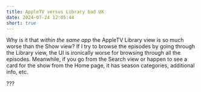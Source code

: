 ```yaml
---
title: AppleTV versus Library bad UX
date: 2024-07-24 12:05:44
short: true
---
```


Why is it that *within the same app* the AppleTV Library view is so much worse than the Show view? If I try to browse the episodes by going through the Library view, the UI is ironically worse for browsing through all the episodes. Meanwhile, if you go from the Search view or happen to see a card for the show from the Home page, it has season categories, additional info, etc.

???

